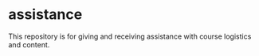# assistance
This repository is for giving and receiving assistance with course logistics and content.
